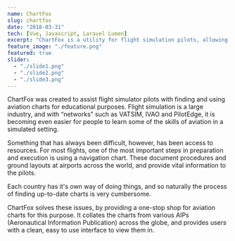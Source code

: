 ```yaml
---
name: ChartFox
slug: chartfox
date: "2018-03-31"
tech: [Vue, Javascript, Laravel Lumen]
excerpt: "ChartFox is a utility for flight simulation pilots, allowing quick and easy access to navigation charts"
feature_image: "./feature.png"
featured: true
slider:
  - "./slide1.png"
  - "./slide2.png"
  - "./slide3.png"
---
```


ChartFox was created to assist flight simulator pilots with finding and using aviation charts for educational purposes. Flight simulation is a large industry, and with “networks” such as VATSIM, IVAO and PilotEdge, it is becoming even easier for people to learn some of the skills of aviation in a simulated setting.

Something that has always been difficult, however, has been access to resources. For most flights, one of the most important steps in preparation and execution is using a navigation chart. These document procedures and ground layouts at airports across the world, and provide vital information to the pilots.

Each country has it's own way of doing things, and so naturally the process of finding up-to-date charts is very cumbersome.

ChartFox solves these issues, by providing a one-stop shop for aviation charts for this purpose. It collates the charts from various AIPs (Aeronautical Information Publication) across the globe, and provides users with a clean, easy to use interface to view them in.

